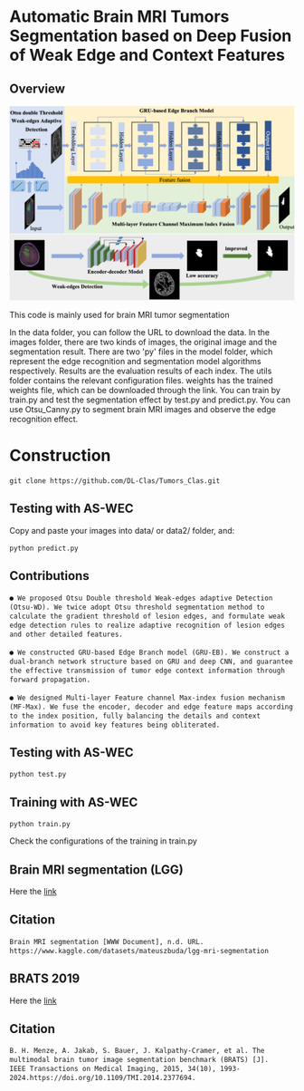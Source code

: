 # Automatic Brain MRI Tumors Segmentation based on Deep Fusion of Weak Edge and Context Features

## Overview

<div style="text-align:center"><img src='arc.png' width=800>
</div>

This code is mainly used for brain MRI tumor segmentation

In the data folder, you can follow the URL to download the data.
In the images folder, there are two kinds of images, the original image and the segmentation result.
There are two 'py' files in the model folder, which represent the edge recognition and segmentation model algorithms respectively.
Results are the evaluation results of each index.
The utils folder contains the relevant configuration files.
weights has the trained weights file, which can be downloaded through the link.
You can train by train.py and test the segmentation effect by test.py and predict.py.
You can use Otsu_Canny.py to segment brain MRI images and observe the edge recognition effect.

# Construction

    git clone https://github.com/DL-Clas/Tumors_Clas.git

## Testing with AS-WEC

Copy and paste your images into data/ or data2/ folder, and:

    python predict.py

## Contributions
    ● We proposed Otsu Double threshold Weak-edges adaptive Detection (Otsu-WD). We twice adopt Otsu threshold segmentation method to calculate the gradient threshold of lesion edges, and formulate weak edge detection rules to realize adaptive recognition of lesion edges and other detailed features.

    ● We constructed GRU-based Edge Branch model (GRU-EB). We construct a dual-branch network structure based on GRU and deep CNN, and guarantee the effective transmission of tumor edge context information through forward propagation.

    ● We designed Multi-layer Feature channel Max-index fusion mechanism (MF-Max). We fuse the encoder, decoder and edge feature maps according to the index position, fully balancing the details and context information to avoid key features being obliterated.

## Testing with AS-WEC

    python test.py
    
## Training with AS-WEC
    
    python train.py

Check the configurations of the training in train.py


## Brain MRI segmentation (LGG)

Here the [link](https://www.kaggle.com/datasets/mateuszbuda/lgg-mri-segmentation)

## Citation

```
Brain MRI segmentation [WWW Document], n.d. URL. https://www.kaggle.com/datasets/mateuszbuda/lgg-mri-segmentation
```

## BRATS 2019

Here the [link](http://www.braintumorsegmentation.org/)

## Citation

```
B. H. Menze, A. Jakab, S. Bauer, J. Kalpathy-Cramer, et al. The multimodal brain tumor image segmentation benchmark (BRATS) [J].
IEEE Transactions on Medical Imaging, 2015, 34(10), 1993-2024.https://doi.org/10.1109/TMI.2014.2377694.
```
